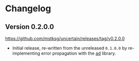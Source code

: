 Changelog
=========

Version 0.2.0.0
---------------

<https://github.com/mstksg/uncertain/releases/tag/v0.2.0.0>

*   Initial release, re-written from the unreleased `0.1.0.0` by
    re-implementing error propagation with the [ad][] library.

[ad]: https://hackage.haskell.org/package/ad

